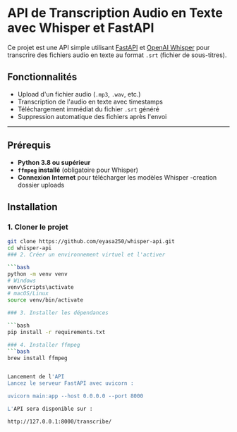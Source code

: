 ﻿# API de Transcription Audio en Texte avec Whisper et FastAPI

Ce projet est une API simple utilisant [FastAPI](https://fastapi.tiangolo.com/) et [OpenAI Whisper](https://github.com/openai/whisper) pour transcrire des fichiers audio en texte au format `.srt` (fichier de sous-titres).

## Fonctionnalités

- Upload d'un fichier audio (`.mp3`, `.wav`, etc.)
- Transcription de l'audio en texte avec timestamps
- Téléchargement immédiat du fichier `.srt` généré
- Suppression automatique des fichiers après l'envoi

---

## Prérequis

- **Python 3.8 ou supérieur**
- **`ffmpeg` installé** (obligatoire pour Whisper)
- **Connexion Internet** pour télécharger les modèles Whisper
-creation dossier uploads
## Installation

### 1. Cloner le projet

```bash
git clone https://github.com/eyasa250/whisper-api.git
cd whisper-api
### 2. Créer un environnement virtuel et l'activer

```bash
python -m venv venv
# Windows
venv\Scripts\activate
# macOS/Linux
source venv/bin/activate

### 3. Installer les dépendances

```bash
pip install -r requirements.txt

### 4. Installer ffmpeg
```bash
brew install ffmpeg


Lancement de l'API
Lancez le serveur FastAPI avec uvicorn :

uvicorn main:app --host 0.0.0.0 --port 8000

L'API sera disponible sur :

http://127.0.0.1:8000/transcribe/
